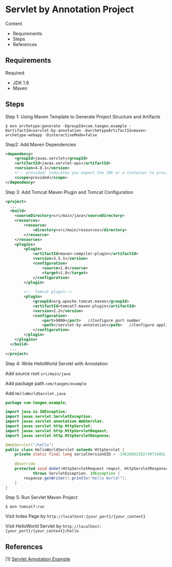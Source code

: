 # Servlet by Annotation Project

Content

- Requirements
- Steps
- References

## Requirements

Required

- JDK 1.8
- Maven

## Steps

Step 1: Using Maven Template to Generate Project Structure and Artifacts

```shell
$ mvn archetype:generate -DgroupId=com.taogen.example -DartifactId=servlet-by-annotation -DarchetypeArtifactId=maven-archetype-webapp -DinteractiveMode=false
```

Step2: Add Maven Dependencies

```xml
<dependency>
    <groupId>javax.servlet</groupId>
    <artifactId>javax.servlet-api</artifactId>
    <version>4.0.1</version>
    <!-- provided: indicates you expect the JDK or a container to provide the dependency at runtime. set the dependency on the Servlet API and related Java EE APIs to scope provided because the web container provides those classes. -->
    <scope>provided</scope>
</dependency>
```

Step 3: Add Tomcat Maven Plugin and Tomcat Configuration

``` xml
<project>
  ...
  <build>
    <sourceDirectory>src/main/java</sourceDirectory>
    <resources>
        <resource>
            <directory>src/main/resources</directory>
        </resource>
    </resources>
    <plugins>
        <plugin>
            <artifactId>maven-compiler-plugin</artifactId>
            <version>3.5.1</version>
            <configuration>
                <source>1.8</source>
                <target>1.8</target>
            </configuration>
        </plugin>
 
        <!-- Tomcat plugin-->
        <plugin>
            <groupId>org.apache.tomcat.maven</groupId>
            <artifactId>tomcat7-maven-plugin</artifactId>
            <version>2.2</version>
            <configuration>
                <port>9000</port>   //Configure port number
                <path>/servlet-by-annotation</path>   //Configure application root URL
            </configuration>
        </plugin>
    </plugins>
  </build>
  ...
</project>
```

Step 4: Write HelloWorld Servlet with Annotation

Add source root `src/main/java`

Add package path `com/taogen/example`

Add `HelloWorldServlet.java` 

```java
package com.taogen.example;

import java.io.IOException;
import javax.servlet.ServletException;
import javax.servlet.annotation.WebServlet;
import javax.servlet.http.HttpServlet;
import javax.servlet.http.HttpServletRequest;
import javax.servlet.http.HttpServletResponse;

@WebServlet("/hello")
public class HelloWorldServlet extends HttpServlet {
    private static final long serialVersionUID = -3462096228274971485L;
    
	@Override
	protected void doGet(HttpServletRequest reqest, HttpServletResponse response) 
			throws ServletException, IOException {
		response.getWriter().println("Hello World!");
    }
}

```

Step 5: Run Servlet Maven Project

```shell
$ mvn tomcat7:run
```

Visit Index Page by `http://localhost:{your_port}/{your_context}` 

Visit HelloWorld Servlet by `http://localhost:{your_port}/{your_context}/hello`

## References

[1] [Servlet Annotation Example](https://javatutorial.net/servlet-annotation-example)